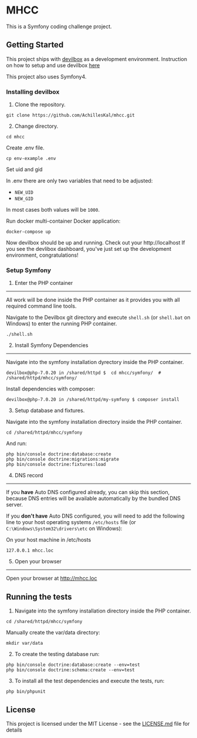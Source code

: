 # MHCC

This is a Symfony coding challenge project.

## Getting Started

This project ships with [devilbox](https://github.com/cytopia/devilbox) as a development environment.
Instruction on how to setup and use devilbox [here](https://devilbox.readthedocs.io/en/latest/getting-started/install-the-devilbox.html)

This project also uses Symfony4.

### Installing devilbox

1. Clone the repository.

```
git clone https://github.com/AchillesKal/mhcc.git
```

2. Change directory.

```
cd mhcc
```

Create .env file.

```
cp env-example .env
```

Set uid and gid

In .env there are only two variables that need to be adjusted:

* ``NEW_UID``
* ``NEW_GID``

In most cases both values will be ``1000``.

Run docker multi-container Docker application:
```
docker-compose up
```

Now devilbox should be up and running.
Check out your http://localhost 
If you see the devlibox dashboard, you've just set up the development environment, congratulations!

### Setup Symfony

1. Enter the PHP container
--------------------------

All work will be done inside the PHP container as it provides you with all required command line
tools.

Navigate to the Devilbox git directory and execute ``shell.sh`` (or ``shell.bat`` on Windows) to
enter the running PHP container.

```
./shell.sh
```

2. Install Symfony Dependencies
-------------------------------

Navigate into the symfony installation dyrectory inside the PHP container.

```
devilbox@php-7.0.20 in /shared/httpd $  cd mhcc/symfony/  # /shared/httpd/mhcc/symfony/
```

Install dependencies with composer:

```
devilbox@php-7.0.20 in /shared/httpd/my-symfony $ composer install
```

3. Setup database and fixtures.

Navigate into the symfony installation directory inside the PHP container.

```
cd /shared/httpd/mhcc/symfony
```

And run:

```
php bin/console doctrine:database:create
php bin/console doctrine:migrations:migrate
php bin/console doctrine:fixtures:load
```


4. DNS record
-------------

If you **have** Auto DNS configured already, you can skip this section, because DNS entries will
be available automatically by the bundled DNS server.

If you **don't have** Auto DNS configured, you will need to add the following line to your
host operating systems ``/etc/hosts`` file (or ``C:\Windows\System32\drivers\etc`` on Windows):

On your host machine in /etc/hosts
```
127.0.0.1 mhcc.loc
```


5. Open your browser
--------------------

Open your browser at http://mhcc.loc


## Running the tests

1. Navigate into the symfony installation directory inside the PHP container.

```
cd /shared/httpd/mhcc/symfony
```

Manually create the var/data directory:
```
mkdir var/data
```

2. To create the testing database run:

```
php bin/console doctrine:database:create --env=test
php bin/console doctrine:schema:create --env=test
```

3. To install all the test dependencies and execute the tests, run:
```
php bin/phpunit
```

## License

This project is licensed under the MIT License - see the [LICENSE.md](LICENSE.md) file for details
